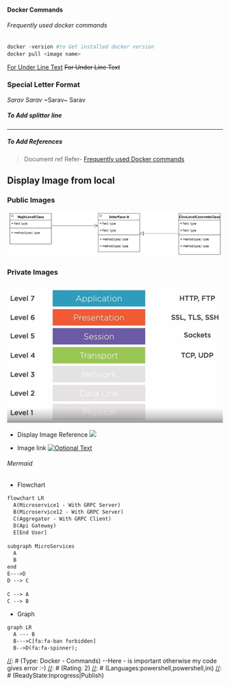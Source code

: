 #### Docker Commands
###### Frequently used docker commands
>
```powershell
docker -version #to Get installed docker version
docker pull <image name>
```
<u>For Under Line Text</u>
<s>For Under Line Text</s>

### Special Letter Format
$Sarav$
*Sarav*
~Sarav~
Sarav


##### To Add splittor line
---
##### To Add References
>Document ref
>Refer- [Frequently used Docker commands](../Docker/Containers/Docker-Frequently-Used-Comments.md)

## Display Image from local

### Public Images
![](../RefImages/DIPrinciple_Example1.PNG)
### Private Images
![](../RefImagesPrivate/OSILayers-Protocols.jpg)


- Display Image Reference
![](http://www.google.com.au/images/nav_logo7.png)


- Image link
[![Optional Text](http://www.google.com.au/images/nav_logo7.png)](http://google.com.au/)

###### Mermaid
* Flowchart
```mermaid
flowchart LR
  A(Microservice1 - With GRPC Server)
  B(Microservice12 - With GRPC Server)
  C(Aggregator - With GRPC Client)
  D(Api Gateway)
  E[End User]

subgraph MicroServices
  A
  B
end
E--->D
D --> C

C --> A
C --> B
```
* Graph
```mermaid
graph LR
  A --- B
  B--->C[fa:fa-ban forbidden]
  B-->D(fa:fa-spinner);
```



[//]: # (Tags: Frequently Used Docker Commands, Docker with interactive Mode, Docker)
[//]: # (Type: Docker - Commands) --Here - is important otherwise my code gives error :-)
[//]: # (Rating: 2)
[//]: # (Languages:powershell,powershell,ini)
[//]: # (ReadyState:Inprogress|Publish)
